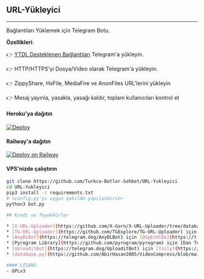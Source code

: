 ## URL-Yükleyici
---

Bağlantıları Yüklemek için Telegram Botu.

**Özellikleri**:

👉 [YTDL Desteklenen Bağlantıları](https://ytdl-org.github.io/youtube-dl/supportedsites.html) Telegram'a yükleyin.

👉 HTTP/HTTPS'yi Dosya/Video olarak Telegram'a yükleyin.

👉 ZippyShare, HxFile, MediaFire ve AnonFiles URL'lerini yükleyin

👉 Mesaj yayınla, yasakla, yasağı kaldır, toplam kullanıcıları kontrol et


#### Heroku'ya dağıtın

[![Deploy](https://www.herokucdn.com/deploy/button.svg)](https://www.heroku.com/deploy?template=https://github.com/Turkce-Botlar-Sohbet/URL-Yukleyici)

#### Railway'a dağıtın

[![Deploy on Railway](https://railway.app/button.svg)](https://railway.app/new/template?template=https%3A%2F%2Fgithub.com%2Ferkutorenk%2FURLuploader-With-Hotstar&plugins=postgresql&envs=WEBHOOK%2CTG_BOT_TOKEN%2CAPP_ID%2CAPI_HASH%2CSCREENSHOTS%2CAUTH_USERS%2CBANNED_USERS%2CDEF_THUMB_NAIL_VID_S%2CHTTP_PROXY&optionalEnvs=BANNED_USERS%2CDEF_THUMB_NAIL_VID_S%2CHTTP_PROXY&WEBHOOKDesc=Leave+this+as+it+is%21&TG_BOT_TOKENDesc=Your+bot+token+from+%40botfather%2C+as+a+string.&APP_IDDesc=Get+this+value+from+https%3A%2F%2Fmy.telegram.org&API_HASHDesc=Get+this+value+from+https%3A%2F%2Fmy.telegram.org&SCREENSHOTSDesc=Generate+screenshots+for+file+after+uploading+%28+True+or+false+%29&AUTH_USERSDesc=allow+only+pre-defined+users+to+use+this+bot&BANNED_USERSDesc=Ban+Unwanted+members..&DEF_THUMB_NAIL_VID_SDesc=default+thumbnail+link+to+be+used+in+the+videos+if+youtube-dl+is+unable+to+find+a+thumbnail.+Get+a+link+for+your+image+from+%40TGraphHEXbot&HTTP_PROXYDesc=proxy+for+accessing+youtube-dl+in+GeoRestricted+Areas.+Get+your+own+proxy+from+https%3A%2F%2Fgithub.com%2Frg3%2Fyoutube-dl%2Fissues%2F1091%23issuecomment-230163061&WEBHOOKDefault=ANYTHING&AUTH_USERSDefault=680815375&referralCode=TK140)

#### VPS'nizde çalıştırın

```sh
git clone https://github.com/Turkce-Botlar-Sohbet/URL-Yukleyici
cd URL-Yukleyici
pip3 install -r requirements.txt
# <config.py'yi uygun şekilde yapılandırın>
python3 bot.py

## Kredi ve Teşekkürler

* [X-URL-Uploader](https://github.com/X-Gorn/X-URL-Uploader/tree/database) için [@X-Gorn](https://t.me/xgorn)
* [TG-URL-Uploader](https://github.com/TGExplore/TG-URL-Uploader) için [@TGExplore](https://t.me/ViruZs)
* [AnyDLBot](https://telegram.dog/AnyDLBot) için [@SpEcHlDe](https://t.me/ThankTelegram)
* [Pyrogram Library](https://github.com/pyrogram/pyrogram) için [Dan Tès](https://t.me/haskell)
* [UploaditBot](https://telegram.dog/UploaditBot) için [Yoily](https://t.me/YoilyL)
* [database.py](https://github.com/AbirHasan2005/VideoCompress/blob/main/bot/database/database.py) için [@AbirHasan2005](https://t.me/AbirHasan2005)

#### LİSANS
- GPLv3
